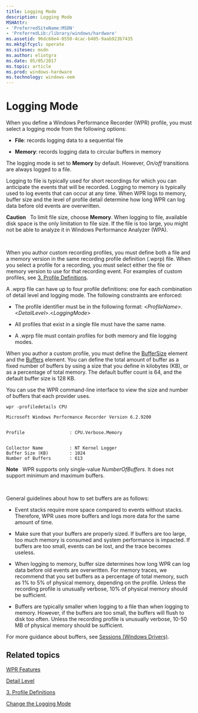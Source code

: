 ```yaml
---
title: Logging Mode
description: Logging Mode
MSHAttr:
- 'PreferredSiteName:MSDN'
- 'PreferredLib:/library/windows/hardware'
ms.assetid: 96dc60e4-0550-4cac-b405-9aab923b7435
ms.mktglfcycl: operate
ms.sitesec: msdn
ms.author: eliotgra
ms.date: 05/05/2017
ms.topic: article
ms.prod: windows-hardware
ms.technology: windows-oem
---
```


# Logging Mode


When you define a Windows Performance Recorder (WPR) profile, you must select a logging mode from the following options:

-   **File**: records logging data to a sequential file

-   **Memory**: records logging data to circular buffers in memory

The logging mode is set to **Memory** by default. However, *On/off* transitions are always logged to a file.

Logging to file is typically used for short recordings for which you can anticipate the events that will be recorded. Logging to memory is typically used to log events that can occur at any time. When WPR logs to memory, buffer size and the level of profile detail determine how long WPR can log data before old events are overwritten.

**Caution**  
To limit file size, choose **Memory**. When logging to file, available disk space is the only limitation to file size. If the file is too large, you might not be able to analyze it in Windows Performance Analyzer (WPA).

 

When you author custom recording profiles, you must define both a file and a memory version in the same recording profile definition (.wprp) file. When you select a profile for a recording, you must select either the file or memory version to use for that recording event. For examples of custom profiles, see [3. Profile Definitions](3-profile-definitions.md).

A .wprp file can have up to four profile definitions: one for each combination of detail level and logging mode. The following constraints are enforced:

-   The profile identifier must be in the following format: &lt;*ProfileName*&gt;.&lt;*DetailLevel*&gt;.&lt;*LoggingMode*&gt;

-   All profiles that exist in a single file must have the same name.

-   A .wprp file must contain profiles for both memory and file logging modes.

When you author a custom profile, you must define the [BufferSize](buffersize.md) element and the [Buffers](buffers.md) element. You can define the total amount of buffer as a fixed number of buffers by using a size that you define in kilobytes (KB), or as a percentage of total memory. The default buffer count is 64, and the default buffer size is 128 KB.

You can use the WPR command-line interface to view the size and number of buffers that each provider uses.

```
wpr -profiledetails CPU

Microsoft Windows Performance Recorder Version 6.2.9200


Profile                 : CPU.Verbose.Memory


Collector Name          : NT Kernel Logger
Buffer Size (KB)        : 1024
Number of Buffers       : 613
```

**Note**  
WPR supports only single-value *NumberOfBuffers*. It does not support minimum and maximum buffers.

 

General guidelines about how to set buffers are as follows:

-   Event stacks require more space compared to events without stacks. Therefore, WPR uses more buffers and logs more data for the same amount of time.

-   Make sure that your buffers are properly sized. If buffers are too large, too much memory is consumed and system performance is impacted. If buffers are too small, events can be lost, and the trace becomes useless.

-   When logging to memory, buffer size determines how long WPR can log data before old events are overwritten. For memory traces, we recommend that you set buffers as a percentage of total memory, such as 1% to 5% of physical memory, depending on the profile. Unless the recording profile is unusually verbose, 10% of physical memory should be sufficient.

-   Buffers are typically smaller when logging to a file than when logging to memory. However, if the buffers are too small, the buffers will flush to disk too often. Unless the recording profile is unusually verbose, 10-50 MB of physical memory should be sufficient.

For more guidance about buffers, see [Sessions (Windows Drivers)](http://go.microsoft.com/fwlink/p/?linkid=246706).

## Related topics


[WPR Features](wpr-features.md)

[Detail Level](detail-level.md)

[3. Profile Definitions](3-profile-definitions.md)

[Change the Logging Mode](change-the-logging-mode.md)

 

 







